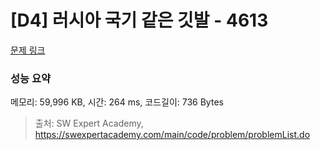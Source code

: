 # [D4] 러시아 국기 같은 깃발 - 4613 

[문제 링크](https://swexpertacademy.com/main/code/problem/problemDetail.do?contestProbId=AWQl9TIK8qoDFAXj) 

### 성능 요약

메모리: 59,996 KB, 시간: 264 ms, 코드길이: 736 Bytes



> 출처: SW Expert Academy, https://swexpertacademy.com/main/code/problem/problemList.do